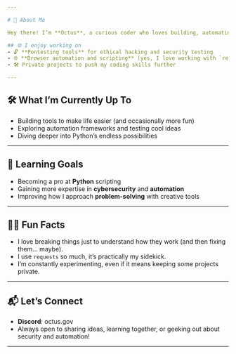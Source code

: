 ```yaml
---

# 👋 About Me  

Hey there! I’m **Octus**, a curious coder who loves building, automating, and learning along the way. While I have a passion for cybersecurity and pentesting, I’m always exploring new areas and experimenting with different projects.  

## ⚙️ I enjoy working on
- 🔓 **Pentesting tools** for ethical hacking and security testing
- 🌐 **Browser automation and scripting** (yes, I love working with `requests`)  
- 🛠️ Private projects to push my coding skills further  

---
```


## 🛠️ What I’m Currently Up To  
- Building tools to make life easier (and occasionally more fun)  
- Exploring automation frameworks and testing cool ideas  
- Diving deeper into Python’s endless possibilities  

---

## 🌱 Learning Goals  
- Becoming a pro at **Python** scripting  
- Gaining more expertise in **cybersecurity** and **automation**  
- Improving how I approach **problem-solving** with creative tools  

---

## 👨‍💻 Fun Facts  
- I love breaking things just to understand how they work (and then fixing them... maybe).  
- I use `requests` so much, it’s practically my sidekick.  
- I’m constantly experimenting, even if it means keeping some projects private.  

---

## 📬 Let’s Connect  
- **Discord**: octus.gov
- Always open to sharing ideas, learning together, or geeking out about security and automation!  

---
